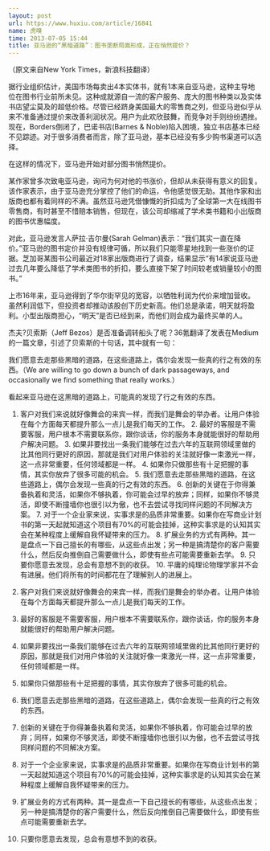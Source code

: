 ```yaml
---
layout: post
url: https://www.huxiu.com/article/16841
name: 虎嗅
time: 2013-07-05 15:44
title: 亚马逊的“黑暗道路”：图书垄断局面形成，正在悄然提价？
---
```

（原文来自New York Times，新浪科技翻译）

据行业组织估计，美国市场每卖出4本实体书，就有1本来自亚马逊，这种主导地位在图书行业前所未见。这种成就源自一流的客户服务、庞大的图书种类以及实体书店望尘莫及的超低价格。尽管已经跻身美国最大的零售商之列，但亚马逊似乎从来不准备通过提价来改善利润状况。用户为此欢欣鼓舞，而竞争对手则纷纷遇挫。现在，Borders倒闭了，巴诺书店(Barnes & Noble)陷入困境，独立书店基本已经不见踪迹。对于很多消费者而言，除了亚马逊，基本已经没有多少购书渠道可以选择。

在这样的情况下，亚马逊开始对部分图书悄然提价。

某作家曾多次致电亚马逊，询问为何对他的书涨价，但却从未获得有意义的回复。该作家表示，由于亚马逊充分掌控了他们的命运，令他感觉很无助。其他作家和出版商也都有着同样的不满。虽然亚马逊凭借慷慨的折扣成为了全球第一大在线图书零售商，有时甚至不惜赔本销售，但现在，该公司却缩减了学术类书籍和小出版商的图书优惠幅度。

对此，亚马逊发言人萨拉·吉尔曼(Sarah Gelman)表示：“我们其实一直在降价。”亚马逊的图书定价并没有规律可循，所以我们只能零星地找到一些涨价的证据。芝加哥某图书公司最近对18家出版商进行了调查，结果显示“有14家说亚马逊过去几年要么降低了学术类图书的折扣，要么直接下架了时间较老或销量较小的图书。”

上市16年来，亚马逊得到了华尔街罕见的宽容，以牺牲利润为代价来增加营收。虽然利润低下，但投资者却推动该股创下历史新高。他们总是承诺，明天就将盈利。小型出版商担心，“明天”是否已经到来，而他们则会成为最终买单的人。

杰夫?贝索斯（Jeff Bezos）是否准备调转船头了呢？36氪翻译了发表在Medium的一篇文章，引述了贝索斯的十句话，其中就有一句：

我们愿意去走那些黑暗的道路，在这些道路上，偶尔会发现一些真的行之有效的东西。（We are willing to go down a bunch of dark passageways, and occasionally we find something that really works.）

看起来亚马逊在这黑暗的道路上，可能真的发现了行之有效的东西。

1. 客户对我们来说就好像舞会的来宾一样，而我们是舞会的举办者。让用户体验在每个方面每天都提升那么一点儿是我们每天的工作。 2. 最好的客服是不需要客服，用户根本不需要联系你，跟你谈话，你的服务本身就能很好的帮助用户解决问题。 3. 如果非要找出一条我们能够在过去六年的互联网领域里做的比其他同行更好的原因，那就是我们对用户体验的关注就好像一束激光一样，这一点非常重要，任何领域都是一样。 4. 如果你只做那些有十足把握的事情，其实你放弃了很多可能的机会。 5. 我们愿意去走那些黑暗的道路，在这些道路上，偶尔会发现一些真的行之有效的东西。 6. 创新的关键在于你得兼备执着和灵活，如果你不够执着，你可能会过早的放弃；同样，如果你不够灵活，即使不断撞墙你也很引以为傲，也不去尝试寻找同样问题的不同解决方案。 7. 对于一个企业家来说，实事求是的品质非常重要。如果你在写商业计划书的第一天起就知道这个项目有70%的可能会挂掉，这种实事求是的认知其实会在某种程度上缓解自我怀疑带来的压力。 8. 扩展业务的方式有两种。其一是盘点一下自己擅长的有哪些，从这些点出发；另一种是搞清楚你的客户需要什么，然后反向推倒自己需要做什么，即使有些点可能需要重新去学。 9. 只要你愿意去发现，总会有意想不到的收获。 10. 平庸的纯理论物理学家并不会有进展。他们将所有的时间都花在了理解别人的进展上。

1. 客户对我们来说就好像舞会的来宾一样，而我们是舞会的举办者。让用户体验在每个方面每天都提升那么一点儿是我们每天的工作。

2. 最好的客服是不需要客服，用户根本不需要联系你，跟你谈话，你的服务本身就能很好的帮助用户解决问题。

3. 如果非要找出一条我们能够在过去六年的互联网领域里做的比其他同行更好的原因，那就是我们对用户体验的关注就好像一束激光一样，这一点非常重要，任何领域都是一样。

4. 如果你只做那些有十足把握的事情，其实你放弃了很多可能的机会。

5. 我们愿意去走那些黑暗的道路，在这些道路上，偶尔会发现一些真的行之有效的东西。

6. 创新的关键在于你得兼备执着和灵活，如果你不够执着，你可能会过早的放弃；同样，如果你不够灵活，即使不断撞墙你也很引以为傲，也不去尝试寻找同样问题的不同解决方案。

7. 对于一个企业家来说，实事求是的品质非常重要。如果你在写商业计划书的第一天起就知道这个项目有70%的可能会挂掉，这种实事求是的认知其实会在某种程度上缓解自我怀疑带来的压力。

8. 扩展业务的方式有两种。其一是盘点一下自己擅长的有哪些，从这些点出发；另一种是搞清楚你的客户需要什么，然后反向推倒自己需要做什么，即使有些点可能需要重新去学。

9. 只要你愿意去发现，总会有意想不到的收获。


